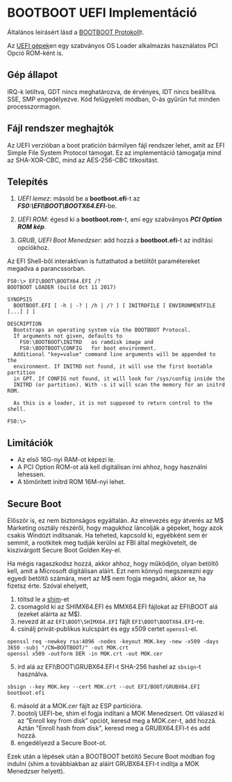 BOOTBOOT UEFI Implementáció
===========================

Általános leírásért lásd a [BOOTBOOT Protokoll](https://gitlab.com/bztsrc/bootboot)t.

Az [UEFI gépek](https://www.uefi.org/)en egy szabványos OS Loader alkalmazás használatos PCI Opció ROM-ként is.

Gép állapot
-----------

IRQ-k letiltva, GDT nincs meghatározva, de érvényes, IDT nincs beállítva. SSE, SMP engedélyezve. Kód felügyeleti módban, 0-ás gyűrűn
fut minden processzormagon.

Fájl rendszer meghajtók
-----------------------

Az UEFI verzióban a boot pratíción bármilyen fájl rendszer lehet, amit az EFI Simple File System Protocol támogat.
Ez az implementáció támogatja mind az SHA-XOR-CBC, mind az AES-256-CBC titkosítást.

Telepítés
---------

1. *UEFI lemez*: másold be a __bootboot.efi__-t az **_FS0:\EFI\BOOT\BOOTX64.EFI_**-be.

2. *UEFI ROM*: égesd ki a __bootboot.rom__-t, ami egy szabványos **_PCI Option ROM kép_**.

3. *GRUB*, *UEFI Boot Menedzser*: add hozzá a __bootboot.efi__-t az indítási opciókhoz.

Az EFI Shell-ből interaktívan is futtathatod a betöltőt paramétereket megadva a parancssorban.

```
FS0:\> EFI\BOOT\BOOTX64.EFI /?
BOOTBOOT LOADER (build Oct 11 2017)

SYNOPSIS
  BOOTBOOT.EFI [ -h | -? | /h | /? ] [ INITRDFILE [ ENVIRONMENTFILE [...] ] ]

DESCRIPTION
  Bootstraps an operating system via the BOOTBOOT Protocol.
  If arguments not given, defaults to
    FS0:\BOOTBOOT\INITRD   as ramdisk image and
    FS0:\BOOTBOOT\CONFIG   for boot environment.
  Additional "key=value" command line arguments will be appended to the
  environment. If INITRD not found, it will use the first bootable partition
  in GPT. If CONFIG not found, it will look for /sys/config inside the
  INITRD (or partition). With -s it will scan the memory for an initrd ROM.

  As this is a loader, it is not supposed to return control to the shell.

FS0:\>
```

Limitációk
----------

 - Az első 16G-nyi RAM-ot képezi le.
 - A PCI Option ROM-ot alá kell digitálisan írni ahhoz, hogy használni lehessen.
 - A tömörített initrd ROM 16M-nyi lehet.

Secure Boot
-----------

Először is, ez nem biztonságos egyáltalán. Az elnevezés egy átverés az M$ Marketing osztály részéről, hogy
magukhoz láncolják a gépeket, hogy azok csakis Windózt indítsanak. Ha teheted, kapcsold ki, egyébként sem ér
semmit, a rootkitek meg tudják kerülni az FBI által megkövetelt, de kiszivárgott Secure Boot Golden Key-el.

Ha mégis ragaszkodsz hozzá, akkor ahhoz, hogy működjön, olyan betöltő kell, amit a Microsoft digitálisan aláírt. Ezt nem
könnyű megszerezni egy egyedi betöltő számára, mert az M$ nem fogja megadni, akkor se, ha fizetsz érte. Szóval ehelyett,

1. töltsd le a [shim](https://apps.fedoraproject.org/packages/shim)-et
2. csomagold ki az SHIMX64.EFI és MMX64.EFI fájlokat az EFI\BOOT alá (ezeket aláírta az M$).
3. nevezd át az `EFI\BOOT\SHIMX64.EFI` fájlt `EFI\BOOT\BOOTX64.EFI`-re.
4. csinálj privát-publikus kulcspárt és egy x509 certet `openssl`-el.
```
openssl req -newkey rsa:4096 -nodes -keyout MOK.key -new -x509 -days 3650 -subj "/CN=BOOTBOOT/" -out MOK.crt
openssl x509 -outform DER -in MOK.crt -out MOK.cer
```
5. írd alá az EFI\BOOT\GRUBX64.EFI-t SHA-256 hashel az `sbsign`-t használva.
```
sbsign --key MOK.key --cert MOK.crt --out EFI/BOOT/GRUBX64.EFI bootboot.efi
```
6. másold át a MOK.cer fájlt az ESP partícióra.
7. bootolj UEFI-be, shim el fogja indítani a MOK Menedzsert. Ott válaszd ki az "Enroll key from disk" opciót, keresd meg a MOK.cer-t, add hozzá. Aztán "Enroll hash from disk", keresd meg a GRUBX64.EFI-t és add hozzá.
8. engedélyezd a Secure Boot-ot.

Ezek után a lépések után a BOOTBOOT betöltő Secure Boot módban fog indulni (shim a továbbiakban az aláírt
GRUBX64.EFI-t indítja a MOK Menedzser helyett).

